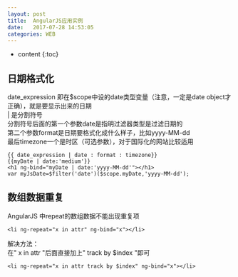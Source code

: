 ```yaml
---
layout: post
title:  AngularJS应用实例
date:   2017-07-28 14:53:05
categories: WEB
---
```


* content
{:toc}

## 日期格式化

date_expression 即在$scope中设的date类型变量（注意，一定是date object才正确），就是要显示出来的日期  
| 是分割符号  
分割符号后面的第一个参数date是指明过滤器类型是过滤日期的  
第二个参数format是日期要格式化成什么样子，比如yyyy-MM-dd  
最后timezone一个是时区（可选参数），对于国际化的网站比较适用  

	{{ date_expression | date : format : timezone}}
	{{myDate | date:'medium'}}
	<h1 ng-bind="myDate | date:'yyyy-MM-dd'"></h1>
	var myJsDate=$filter('date')($scope.myDate,'yyyy-MM-dd');

## 数组数据重复

AngularJS 中repeat的数组数据不能出现重复项  

	<li ng-repeat="x in attr" ng-bind="x"></li>  

解决方法：  
在" x in attr "后面直接加上" track by $index "即可  

	<li ng-repeat="x in attr track by $index" ng-bind="x"></li>  